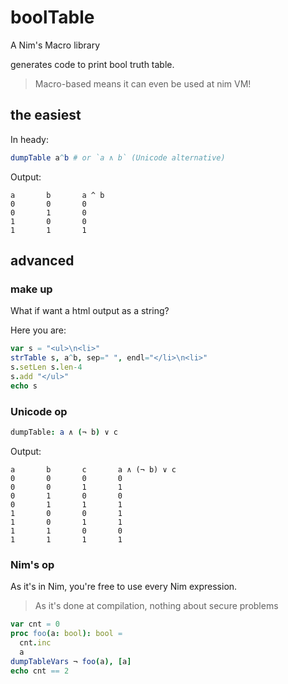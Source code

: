 
# boolTable

A Nim's Macro library

generates code to print bool truth table.

> Macro-based means it can even be used at nim VM!

## the easiest
In heady:

```Nim
dumpTable a^b # or `a ∧ b` (Unicode alternative)
```

Output:
```
a       b       a ^ b
0       0       0
0       1       0
1       0       0
1       1       1
```

## advanced

### make up
What if want a html output as a string?

Here you are:

```Nim
var s = "<ul>\n<li>"
strTable s, a^b, sep=" ", endl="</li>\n<li>"
s.setLen s.len-4
s.add "</ul>"
echo s
```

### Unicode op

```Nim
dumpTable: a ∧ (¬ b) ∨ c
```

Output:

```
a       b       c       a ∧ (¬ b) ∨ c
0       0       0       0
0       0       1       1
0       1       0       0
0       1       1       1
1       0       0       1
1       0       1       1
1       1       0       0
1       1       1       1
```

### Nim's op

As it's in Nim, you're free to use every Nim expression.

> As it's done at compilation, nothing about secure problems

```Nim
var cnt = 0
proc foo(a: bool): bool =
  cnt.inc
  a
dumpTableVars ¬ foo(a), [a]
echo cnt == 2
```
